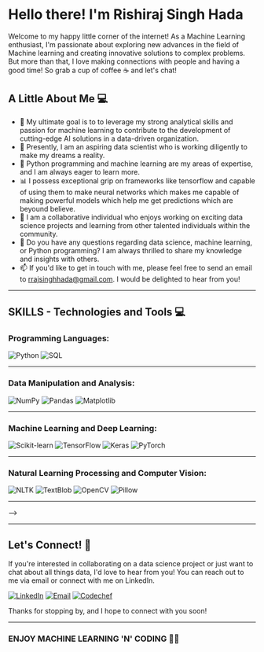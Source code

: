 # Hello there! I'm Rishiraj Singh Hada

Welcome to my happy little corner of the internet! As a Machine Learning enthusiast, I'm passionate about exploring new advances in the field of Machine learning and creating innovative solutions to complex problems. But more than that, I love making connections with people and having a good time! So grab a cup of coffee ☕ and let's chat!

## A Little About Me 💻

- 🚀 My ultimate goal is to to leverage my strong analytical skills and passion for machine learning to contribute to the development of cutting-edge AI solutions in a data-driven organization.
- 💫 Presently, I am an aspiring data scientist who is working diligently to make my dreams a reality.
- 🐍 Python programming and machine learning are my areas of expertise, and I am always eager to learn more.
- 📊 I possess exceptional grip on frameworks like tensorflow and capable of using them to make neural networks which makes me capable of making powerful models which help me get predictions which are beyound believe. 
- 🤝 I am a collaborative individual who enjoys working on exciting data science projects and learning from other talented individuals within the community.
- 💬 Do you have any questions regarding data science, machine learning, or Python programming? I am always thrilled to share my knowledge and insights with others.
- 📫 If you'd like to get in touch with me, please feel free to send an email to rrajsinghhada@gmail.com. I would be delighted to hear from you!

---

## SKILLS - Technologies and Tools 💻

### Programming Languages: 
![Python](https://img.shields.io/badge/Python-3776AB?style=for-the-badge&logo=python&logoColor=white)
![SQL](https://img.shields.io/badge/SQL-003B57?style=for-the-badge&logo=Microsoft-SQL-Server&logoColor=white)


---


### Data Manipulation and Analysis:
![NumPy](https://img.shields.io/badge/NumPy-013243?style=for-the-badge&logo=NumPy&logoColor=white)
![Pandas](https://img.shields.io/badge/Pandas-150458?style=for-the-badge&logo=Pandas&logoColor=white)
![Matplotlib](https://img.shields.io/badge/Matplotlib-11557C?style=for-the-badge&logo=Python&logoColor=white)
<!-- ![Seaborn](https://img.shields.io/badge/Seaborn-388E3C?style=for-the-badge&logo=Python&logoColor=white) -->
<!-- ![Tableau](https://img.shields.io/badge/Tableau-E97627?style=for-the-badge&logo=Tableau&logoColor=white) -->
<!-- ![PowerBI](https://img.shields.io/badge/PowerBI-F2C811?style=for-the-badge&logo=Power-BI&logoColor=black) -->
<!-- ![Plotly](https://img.shields.io/badge/Plotly-3F4F75?style=for-the-badge&logo=Plotly&logoColor=white) -->
<!-- ![SciPy](https://img.shields.io/badge/SciPy-8CAAE6?style=for-the-badge&logo=SciPy&logoColor=white) -->
<!-- ![ggplot2](https://img.shields.io/badge/ggplot2-FC8D62?style=for-the-badge&logo=R&logoColor=white)-->

---


### Machine Learning and Deep Learning:
![Scikit-learn](https://img.shields.io/badge/scikit--learn-F7931E?style=for-the-badge&logo=scikit-learn&logoColor=white)
![TensorFlow](https://img.shields.io/badge/TensorFlow-FF6F00?style=for-the-badge&logo=TensorFlow&logoColor=white)
![Keras](https://img.shields.io/badge/Keras-D00000?style=for-the-badge&logo=Keras&logoColor=white)
![PyTorch](https://img.shields.io/badge/PyTorch-EE4C2C?style=for-the-badge&logo=PyTorch&logoColor=white)

---


### Natural Learning Processing and Computer Vision:
![NLTK](https://img.shields.io/badge/NLTK-4EA6A6?style=for-the-badge&logo=Python&logoColor=white)
![TextBlob](https://img.shields.io/badge/TextBlob-FFC107?style=for-the-badge&logo=python&logoColor=white)
![OpenCV](https://img.shields.io/badge/OpenCV-5C3EE8?style=for-the-badge&logo=opencv&logoColor=white)
![Pillow](https://img.shields.io/badge/Pillow-8CAAE6?style=for-the-badge&logo=python&logoColor=white)

---


<!-- ### Other Data Science Technologies:
![BeautifulSoup](https://img.shields.io/badge/BeautifulSoup-339933?style=for-the-badge&logo=python&logoColor=white)
![Snscrape](https://img.shields.io/badge/Snscrape-1DA1F2?style=for-the-badge&logo=twitter&logoColor=white)
![Selenium](https://img.shields.io/badge/Selenium-43B02A?style=for-the-badge&logo=selenium&logoColor=white) -->
<!-- 
<!-- --- -->


<!-- ### Extra (Who knows when it might be needed):
![HTML](https://img.shields.io/badge/HTML-E34F26?style=for-the-badge&logo=html5&logoColor=white)
![CSS](https://img.shields.io/badge/CSS-1572B6?style=for-the-badge&logo=css3&logoColor=white)
![JavaScript](https://img.shields.io/badge/JavaScript-F7DF1E?style=for-the-badge&logo=javascript&logoColor=black)
![Adobe Cloud Suite](https://img.shields.io/badge/Adobe%20Creative%20Cloud-DA1F26?style=for-the-badge&logo=Adobe%20Creative%20Cloud&logoColor=white) -->
 -->

---


## Let's Connect! 🤝
If you're interested in collaborating on a data science project or just want to chat about all things data, I'd love to hear from you! You can reach out to me via email or connect with me on LinkedIn.

[![LinkedIn](https://img.shields.io/badge/LinkedIn-0077B5?style=for-the-badge&logo=linkedin&logoColor=white)](https://www.linkedin.com/in/rishiraj-singh-hada-91830a220/)
[![Email](https://img.shields.io/badge/Email-D14836?style=for-the-badge&logo=gmail&logoColor=white)](mailto:rrajsinghhada@gmail.com)
[![Codechef](https://img.icons8.com/?size=512&id=vAtJFm3hwtQw&format=png)]([https://www.codechef.com/users/rishiraj_0701])


Thanks for stopping by, and I hope to connect with you soon!

---

### ENJOY MACHINE LEARNING 'N' CODING 🐍😎
